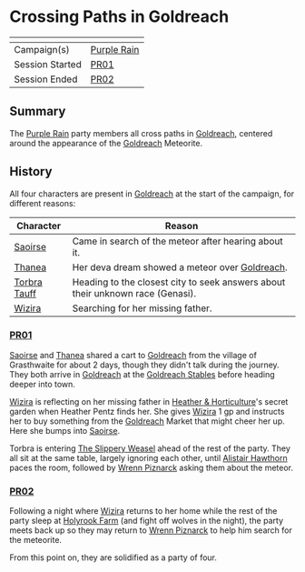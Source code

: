 # Crossing Paths in Goldreach

| []() | |
| --- | --- |
| Campaign(s) | [Purple Rain](../purple-rain.md) |
| Session Started | [PR01](../sessions.md/PR01.md) |
| Session Ended | [PR02](../sessions.md/PR02.md) |

## Summary

The [Purple Rain](../purple-rain.md) party members all cross paths in [Goldreach](../../../astarus/civilisations/kingdom-of-astor/settlements/goldreach/README.md), centered around the appearance of the [Goldreach](../../../astarus/civilisations/kingdom-of-astor/settlements/goldreach/README.md) Meteorite.

## History

All four characters are present in [Goldreach](../../../astarus/civilisations/kingdom-of-astor/settlements/goldreach/README.md) at the start of the campaign, for different reasons:

| Character | Reason |
| --- | --- |
| [Saoirse](../../../astarus/people/saoirse.md) | Came in search of the meteor after hearing about it. |
| [Thanea](../../../astarus/people/thanea.md) | Her deva dream showed a meteor over [Goldreach](../../../astarus/civilisations/kingdom-of-astor/settlements/goldreach/README.md). |
| [Torbra Tauff](../../../astarus/people/torbra-tauff.md) | Heading to the closest city to seek answers about their unknown race (Genasi). |
| [Wizira](../../../astarus/people/wizira.md) | Searching for her missing father. |

### [PR01](../sessions.md/PR01.md)

[Saoirse](../../../astarus/people/saoirse.md) and [Thanea](../../../astarus/people/thanea.md) shared a cart to [Goldreach](../../../astarus/civilisations/kingdom-of-astor/settlements/goldreach/README.md) from the village of Grasthwaite for about 2 days, though they didn't talk during the journey. They both arrive in [Goldreach](../../../astarus/civilisations/kingdom-of-astor/settlements/goldreach/README.md) at the [Goldreach Stables](../../../astarus/civilisations/kingdom-of-astor/settlements/goldreach/places/goldreach-stables.md) before heading deeper into town.

[Wizira](../../../astarus/people/wizira.md) is reflecting on her missing father in [Heather & Horticulture](../../../astarus/civilisations/kingdom-of-astor/settlements/goldreach/places/heather-and-horticulture.md)'s secret garden when Heather Pentz finds her. She gives [Wizira](../../../astarus/people/wizira.md) 1 gp and instructs her to buy something from the [Goldreach](../../../astarus/civilisations/kingdom-of-astor/settlements/goldreach/README.md) Market that might cheer her up. Here she bumps into [Saoirse](../../../astarus/people/saoirse.md).

Torbra is entering [The Slippery Weasel](../../../astarus/civilisations/kingdom-of-astor/settlements/goldreach/places/the-slippery-weasel.md) ahead of the rest of the party. They all sit at the same table, largely ignoring each other, until [Alistair Hawthorn](../../../astarus/people/alistair-hawthorn.md) paces the room, followed by [Wrenn Piznarck](../../../astarus/people/wrenn-piznarck.md) asking them about the meteor.

### [PR02](../sessions.md/PR02.md)

Following a night where [Wizira](../../../astarus/people/wizira.md) returns to her home while the rest of the party sleep at [Holyrook Farm](../../../astarus/civilisations/kingdom-of-astor/settlements/goldreach/places/holyrook-farm.md) (and fight off wolves in the night), the party meets back up so they may return to [Wrenn Piznarck](../../../astarus/people/wrenn-piznarck.md) to help him search for the meteorite.

From this point on, they are solidified as a party of four.
